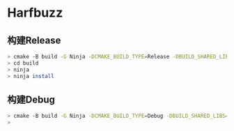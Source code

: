 
# Harfbuzz

## 构建Release

```bash
> cmake -B build -G Ninja -DCMAKE_BUILD_TYPE=Release -DBUILD_SHARED_LIBS=true -DCMAKE_INSTALL_PREFIX=D:/devtools/harfbuzz.8.3.0
> cd build
> ninja
> ninja install
```

## 构建Debug

```bash
> cmake -B build -G Ninja -DCMAKE_BUILD_TYPE=Debug -DBUILD_SHARED_LIBS=true -DCMAKE_INSTALL_PREFIX=D:/devtools/harfbuzz.8.3.0
>
